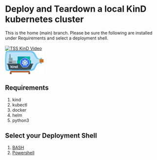 # Deploy and Teardown a local KinD kubernetes cluster
This is the home (main) branch.  Please be sure the following are installed under Requirements and select a deployment shell. \
\
[![TSS KinD Video](http://img.youtube.com/vi/YOUTUBE_VIDEO_ID_HERE/0.jpg)](http://www.youtube.com/watch?v=YOUTUBE_VIDEO_ID_HERE "Video Title")
\
[<img alt="KinD" width="25%" src="/images/kind-logo.png" />](https://kind.sigs.k8s.io/)

## Requirements
1. kind
2. kubectl
3. docker
4. helm 
5. python3

## Select your Deployment Shell
1. [BASH](https://github.com/Tech-Survival-School/kind/tree/bash)
2. [Powershell](https://github.com/Tech-Survival-School/kind/tree/powershell)